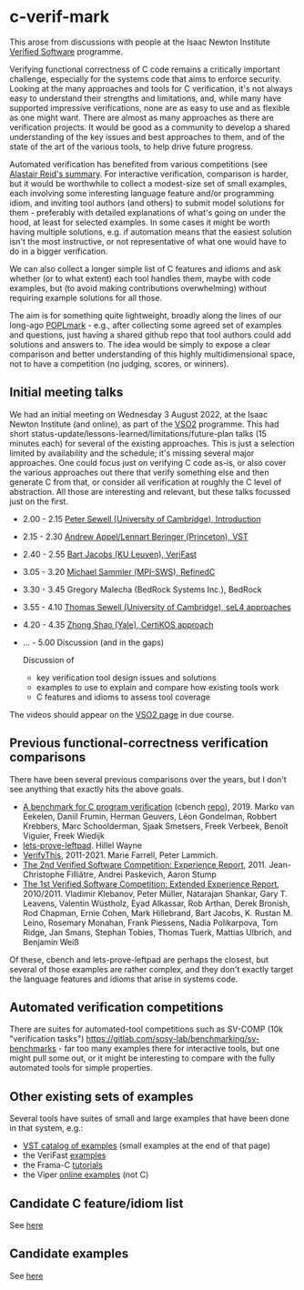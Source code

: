 # c-verif-mark

This arose from discussions with people at the Isaac Newton Institute [Verified Software](https://www.newton.ac.uk/event/vso2/) programme.


Verifying functional correctness of C code remains a critically important challenge, especially for the systems code that aims to enforce security. 
Looking at the many approaches and tools for C verification, it's not always easy to understand their strengths and limitations, and, while many have supported impressive verifications, none are as easy to use and as flexible as one might want.   There are almost as many approaches as there are verification projects.  It would be good as a community to develop a shared understanding of the key issues and best approaches to them, and of the state of the art of the various tools, to help drive future progress. 

Automated verification has benefited from various competitions (see [Alastair Reid's summary](https://alastairreid.github.io/verification-competitions/).  For interactive verification, comparison is harder, but it would be worthwhile to collect a modest-size set of small examples, each involving some interesting language feature and/or programming idiom, and inviting tool authors (and others) to submit model solutions for them - preferably with detailed explanations of what's going on under the hood, at least for selected examples.  In some cases it might be worth having multiple solutions, e.g. if automation means that the easiest solution isn't the most instructive, or not representative of what one would have to do in a bigger verification.

We can also collect a longer simple list of C features and idioms and ask whether (or to what extent) each tool handles them, maybe with code examples, but (to avoid making contributions overwhelming) without requiring example solutions for all those.

The aim is for something quite lightweight, broadly along the lines of our long-ago [POPLmark](https://www.seas.upenn.edu/~plclub/poplmark/) - e.g., after collecting some agreed set of examples and questions, just having a shared github repo that tool authors could add solutions and answers to.  The idea would be simply to expose a clear comparison and better understanding of this highly multidimensional space, not to have a competition (no judging, scores, or winners).



## Initial meeting talks

We had an initial meeting on Wednesday 3 August 2022, at the Isaac Newton Institute (and online), as part of the [VSO2](https://www.newton.ac.uk/event/vso2/) programme.  This had 
short status-update/lessons-learned/limitations/future-plan talks (15 minutes each) for several of the existing approaches.  This is just a selection limited by availability and the schedule; it's missing several major approaches. One could focus just on verifying C code as-is, or also cover the various approaches out there that verify something else and then generate C from that, or consider all verification at roughly the C level of abstraction.  All those are interesting and relevant, but these talks focussed just on the first.

- 2.00 - 2.15 [Peter Sewell (University of Cambridge), Introduction](notes/notes02-2022-08-03-INI-all-slides/Peter_Sewell_Intro.pdf)
- 2.15 - 2.30 [Andrew Appel/Lennart Beringer (Princeton), VST](notes/notes02-2022-08-03-INI-all-slides/Andrew_Appel_VST.pdf)
- 2.40 - 2.55 [Bart Jacobs (KU Leuven), VeriFast](notes/notes02-2022-08-03-INI-all-slides/Bart_Jacobs_VeriFast.pptx)
- 3.05 - 3.20 [Michael Sammler (MPI-SWS), RefinedC](notes/notes02-2022-08-03-INI-all-slides/Michael_Sammler_RefinedC.pdf)
- 3.30 - 3.45 Gregory Malecha (BedRock Systems Inc.), BedRock
- 3.55 - 4.10 [Thomas Sewell (University of Cambridge), seL4 approaches](notes/notes02-2022-08-03-INI-all-slides/Thomas_Sewell_seL4.pdf)
- 4.20 - 4.35 [Zhong Shao (Yale), CertiKOS approach](notes/notes02-2022-08-03-INI-all-slides/Zhong_Shao_CertiKOS.pdf)
- ...  - 5.00 Discussion (and in the gaps)

    Discussion of 

    - key verification tool design issues and solutions
    - examples to use to explain and compare how existing tools work
    - C features and idioms to assess tool coverage


The videos should appear on the [VSO2 page](https://www.newton.ac.uk/event/vso2/) in due course.



## Previous functional-correctness verification comparisons 

There have been several previous comparisons over the years, but I don't see anything that exactly hits the above goals.

- [A benchmark for C program verification](https://www.cs.ru.nl/~freek/cbench/cbench.pdf)  (cbench [repo](https://github.com/cverified/cbench/)), 2019. Marko van Eekelen, Daniil Frumin, Herman Geuvers, Léon Gondelman, Robbert Krebbers, Marc Schoolderman, Sjaak Smetsers, Freek Verbeek, Benoı̂t Viguier, Freek Wiedijk
- [lets-prove-leftpad](https://github.com/hwayne/lets-prove-leftpad). Hillel Wayne
- [VerifyThis](https://www.pm.inf.ethz.ch/research/verifythis.html), 2011-2021. Marie Farrell, Peter Lammich. 
- [The 2nd Verified Software Competition: Experience Report](https://hal.inria.fr/hal-00798777/document), 2011. Jean-Christophe Filliâtre, Andrei Paskevich, Aaron Stump
- [The 1st Verified Software Competition: Extended Experience Report](https://www.microsoft.com/en-us/research/wp-content/uploads/2016/12/krml214.pdf), 2010/2011.  Vladimir Klebanov, Peter Müller, Natarajan Shankar, Gary T. Leavens, Valentin Wüstholz, Eyad Alkassar, Rob Arthan, Derek Bronish, Rod Chapman, Ernie Cohen, Mark Hillebrand, Bart Jacobs, K. Rustan M. Leino, Rosemary Monahan, Frank Piessens, Nadia Polikarpova, Tom Ridge, Jan Smans, Stephan Tobies, Thomas Tuerk, Mattias Ulbrich, and Benjamin Weiß

Of these, cbench and lets-prove-leftpad are perhaps the closest, but several of those examples are rather complex, and they don't exactly target the language features and idioms that arise in systems code.


## Automated verification competitions

There are suites for automated-tool competitions such as SV-COMP (10k "verification tasks")  https://gitlab.com/sosy-lab/benchmarking/sv-benchmarks - far too many examples there for interactive tools, but one might pull some out, or it might be interesting to compare with the fully automated tools for simple properties.

## Other existing sets of examples

Several tools have suites of small and large examples that have been done in that system, e.g.:

- [VST catalog of examples](https://github.com/PrincetonUniversity/VST/blob/master/doc/catalog-of-examples.md) (small examples at the end of that page)
- the VeriFast [examples](https://github.com/verifast/verifast/tree/master/examples)
- the Frama-C [tutorials](https://frama-c.com/html/tutorials.html)
- the Viper [online examples](http://viper.ethz.ch/examples/binary-search-array.html)   (not C)




##  Candidate C feature/idiom list

See [here](notes/notes03-C-features-and-idioms/README.md)

## Candidate examples  

See [here](notes/notes04-examples/README.md)



